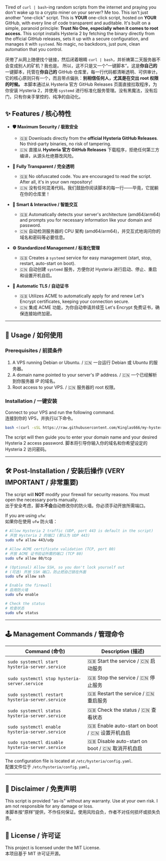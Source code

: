 
Tired of `curl | bash`-ing random scripts from the internet and praying you don't wake up to a crypto miner on your server? Me too.
This isn't just another "one-click" script. This is **YOUR** one-click script, hosted on **YOUR** GitHub, with every line of code transparent and auditable. It's built on a simple, paranoid principle: **Trust No One, especially when it comes to root access.**
This script installs Hysteria 2 by fetching the binary directly from the official GitHub releases, sets it up with a secure configuration, and manages it with `systemd`. No magic, no backdoors, just pure, clean automation that you control.

厌倦了从网上随便找个链接，然后闭着眼睛 `curl | bash`，并祈祷第二天服务器不会变成别人的矿机？我也是。
所以，这不只是又一个“一键脚本”。这是**你自己的**一键脚本，托管在**你自己的** GitHub 仓库里，每一行代码都清晰透明、可供审计。它的核心原则只有一个，而且带点偏执：**别相信任何人，尤其是在交出 root 权限的时候。**
本脚本通过从 Hysteria 官方 GitHub Releases 页面直接拉取程序，为你安装 Hysteria 2，并使用 `systemd` 进行标准化服务管理。没有黑魔法，没有后门，只有你亲手掌控的、纯净的自动化。

## ✨ Features / 核心特性

*   **🛡️ Maximum Security / 极致安全**
    *   🇬🇧 Downloads directly from the **official Hysteria GitHub Releases**. No third-party binaries, no risk of tampering.
    *   🇨🇳 直接从 **Hysteria 官方 GitHub Releases** 下载程序，拒绝任何第三方编译，从源头杜绝篡改风险。

*   **👀 Fully Transparent / 完全透明**
    *   🇬🇧 No obfuscated code. You are encouraged to read the script. After all, it's in your own repository!
    *   🇨🇳 没有任何混淆代码。我们鼓励你阅读脚本的每一行——毕竟，它就躺在你的仓库里！

*   **🤖 Smart & Interactive / 智能交互**
    *   🇬🇧 Automatically detects your server's architecture (amd64/arm64) and prompts you for necessary information like your domain and password.
    *   🇨🇳 自动检测服务器的 CPU 架构 (amd64/arm64)，并交互式地询问你的域名和密码等必要信息。

*   **⚙️ Standardized Management / 标准化管理**
    *   🇬🇧 Creates a `systemd` service for easy management (start, stop, restart, auto-start on boot).
    *   🇨🇳 自动创建 `systemd` 服务，方便你对 Hysteria 进行启动、停止、重启和设置开机自启。

*   **🔑 Automatic TLS / 自动证书**
    *   🇬🇧 Utilizes ACME to automatically apply for and renew Let's Encrypt certificates, keeping your connection secure.
    *   🇨🇳 集成 ACME 功能，为你自动申请并续签 Let's Encrypt 免费证书，确保连接始终加密。

---

## 🚀 Usage / 如何使用

### Prerequisites / 前提条件

1.  A VPS running Debian or Ubuntu. / 🇨🇳 一台运行 Debian 或 Ubuntu 的服务器。
2.  A domain name pointed to your server's IP address. / 🇨🇳 一个已经解析到你服务器 IP 的域名。
3.  Root access to your VPS. / 🇨🇳 服务器的 root 权限。

### Installation / 一键安装

Connect to your VPS and run the following command. 
<br>
连接到你的 VPS，并执行以下命令。

```bash
bash <(curl -sSL https://raw.githubusercontent.com/Kinglas666/my-hysteria-script/refs/heads/main/install.sh)
```

The script will then guide you to enter your domain name and your desired Hysteria 2 access password.
脚本将引导你输入你的域名和你希望设定的 Hysteria 2 访问密码。

---

## 🛠️ Post-Installation / 安装后操作 (VERY IMPORTANT / 非常重要)

The script will **NOT** modify your firewall for security reasons. You must open the necessary ports manually.
<br>
出于安全考虑，脚本**不会**自动修改你的防火墙。你必须手动开放所需端口。

If you are using `ufw`:
<br>
如果你在使用 `ufw` 防火墙：

```bash
# Allow Hysteria 2 traffic (UDP, port 443 is default in the script)
# 开放 Hysteria 2 的端口 (默认为 UDP 443)
sudo ufw allow 443/udp

# Allow ACME certificate validation (TCP, port 80)
# 开放 ACME 证书验证所需的端口 (TCP 80)
sudo ufw allow 80/tcp

# (Optional) Allow SSH, so you don't lock yourself out
# (可选) 开放 SSH 端口，防止把自己锁在外面
sudo ufw allow ssh

# Enable the firewall
# 启用防火墙
sudo ufw enable

# Check the status
# 检查状态
sudo ufw status
```

---

## 🕹️ Management Commands / 管理命令

| Command (命令)                                    | Description (描述)                            |
| ------------------------------------------------- | --------------------------------------------- |
| `sudo systemctl start hysteria-server.service`    | 🇬🇧 Start the service / 🇨🇳 启动服务          |
| `sudo systemctl stop hysteria-server.service`     | 🇬🇧 Stop the service / 🇨🇳 停止服务           |
| `sudo systemctl restart hysteria-server.service`  | 🇬🇧 Restart the service / 🇨🇳 重启服务        |
| `sudo systemctl status hysteria-server.service`   | 🇬🇧 Check the status / 🇨🇳 查看状态           |
| `sudo systemctl enable hysteria-server.service`   | 🇬🇧 Enable auto-start on boot / 🇨🇳 设置开机自启 |
| `sudo systemctl disable hysteria-server.service`  | 🇬🇧 Disable auto-start on boot / 🇨🇳 取消开机自启 |

The configuration file is located at `/etc/hysteria/config.yaml`.
<br>
配置文件位于 `/etc/hysteria/config.yaml`。

---

## 📜 Disclaimer / 免责声明

This script is provided "as-is" without any warranty. Use at your own risk. I am not responsible for any damage or loss.
<br>
本脚本按“原样”提供，不作任何保证。使用风险自负，作者不对任何损坏或损失负责。

## 📄 License / 许可证

This project is licensed under the MIT License.
<br>
本项目基于 MIT 许可证开源。

<!-- END OF README -->
